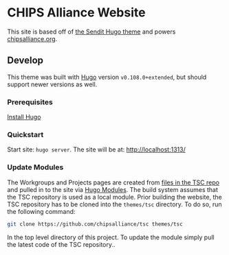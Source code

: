 # CHIPS Alliance Website

This site is based off of [the Sendit Hugo theme](https://github.com/CloudCannon/sendit-hugo-template) and powers [chipsalliance.org](https://chipsalliance.org/).

## Develop

This theme was built with [Hugo](https://gohugo.io/) version `v0.108.0+extended`, but should support newer versions as well.

### Prerequisites
[Install Hugo](https://gohugo.io/getting-started/installing/)

### Quickstart
Start site: `hugo server`. The site will be at: [http://localhost:1313/](http://localhost:1313/)

### Update Modules
The Workgroups and Projects pages are created from [files in the TSC repo](https://github.com/chipsalliance/tsc/) and pulled in to the site via [Hugo Modules](https://gohugo.io/hugo-modules/). The build system assumes that the TSC repository is used as a local module.
Prior building the website, the TSC repository has to be cloned into the `themes/tsc` directory. To do so, run the following command:

```bash
git clone https://github.com/chipsalliance/tsc themes/tsc
```

In the top level directory of this project.
To update the module simply pull the latest code of the TSC repository..
